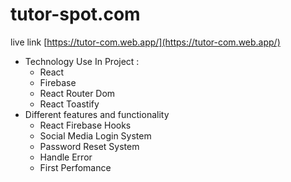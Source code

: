 # tutor-spot.com

live link [https://tutor-com.web.app/](https://tutor-com.web.app/)

- Technology Use In Project :
  - React
  - Firebase
  - React Router Dom
  - React Toastify
- Different features and functionality
  - React Firebase Hooks
  - Social Media Login System
  - Password Reset System
  - Handle Error
  - First Perfomance

